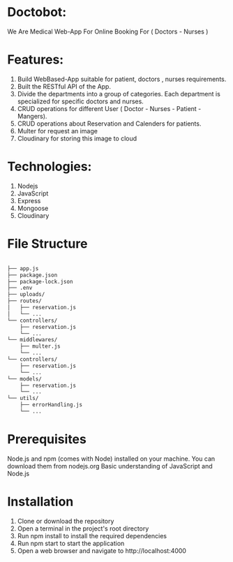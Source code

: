 # Doctobot:
We Are Medical Web-App For Online Booking For ( Doctors - Nurses )

# Features:
1. Build WebBased-App suitable for patient, doctors , nurses requirements.
2. Built the RESTful API of the App.
3. Divide the departments into a group of categories. Each department is specialized for specific doctors and nurses.
4. CRUD operations for different User ( Doctor - Nurses - Patient - Mangers).
5. CRUD operations about Reservation and Calenders for patients.
6. Multer for request an image
7. Cloudinary for storing this image to cloud

# Technologies: 
1. Nodejs 
2. JavaScript 
3. Express
4. Mongoose
5. Cloudinary

# File Structure 

```bash

├── app.js  
├── package.json
├── package-lock.json
├── .env
├── uploads/
├── routes/
│   ├── reservation.js
│   └── ...
└── controllers/
    ├── reservation.js
    └── ...
└── middlewares/
    ├── multer.js
    └── ...
└── controllers/
    ├── reservation.js
    └── ...
└── models/
    ├── reservation.js
    └── ...
└── utils/
    ├── errorHandling.js
    └── ...
```
    
# Prerequisites
Node.js and npm (comes with Node) installed on your machine. You can download them from nodejs.org
Basic understanding of JavaScript and Node.js 

# Installation
1. Clone or download the repository
2. Open a terminal in the project's root directory
3. Run npm install to install the required dependencies
4. Run npm start to start the application
5. Open a web browser and navigate to http://localhost:4000 
    
